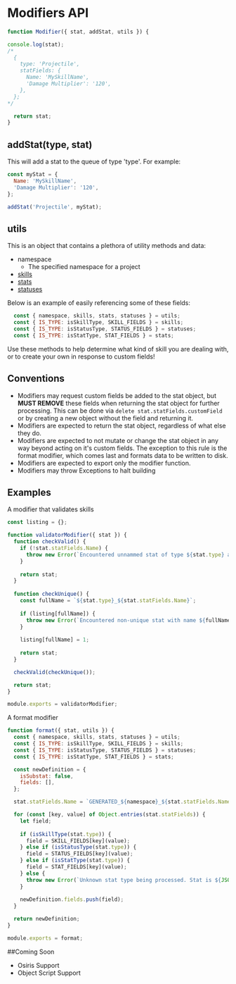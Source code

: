 # Modifiers API

```javascript
function Modifier({ stat, addStat, utils }) {

console.log(stat); 
/*
  {
    type: 'Projectile',
    statFields: {
      Name: 'MySkillName',
      'Damage Multiplier': '120',
    },
  };
*/ 

  return stat;
}
```

## addStat(type, stat)
This will add a stat to the queue of type 'type'. For example:
```javascript
const myStat = {
  Name: 'MySkillName',
  'Damage Multiplier': '120',
};

addStat('Projectile', myStat);
```

## utils
This is an object that contains a plethora of utility methods and data:
- namespace
  - The specified namespace for a project
- [skills](https://github.com/Sinistralis-DOS2-Mods/SkillGenerator/blob/master/lib/definitions/skillFields.js)
- [stats](https://github.com/Sinistralis-DOS2-Mods/SkillGenerator/blob/master/lib/definitions/statFields.js)
- [statuses](https://github.com/Sinistralis-DOS2-Mods/SkillGenerator/blob/master/lib/definitions/statusFields.js)

Below is an example of easily referencing some of these fields:

```javascript
  const { namespace, skills, stats, statuses } = utils;
  const { IS_TYPE: isSkillType, SKILL_FIELDS } = skills;
  const { IS_TYPE: isStatusType, STATUS_FIELDS } = statuses;
  const { IS_TYPE: isStatType, STAT_FIELDS } = stats;
```

Use these methods to help determine what kind of skill you are dealing with, or to create your own in response to custom fields!

## Conventions
- Modifiers may request custom fields be added to the stat object, but **MUST REMOVE** these fields when returning the stat object for further processing. This can be done via `delete stat.statFields.customField` or by creating a new object without the field and returning it.
- Modifiers are expected to return the stat object, regardless of what else they do.
- Modifiers are expected to not mutate or change the stat object in any way beyond acting on it's custom fields. The exception to this rule is the format modifier, which comes last and formats data to be written to disk.
- Modifiers are expected to export only the modifier function. 
- Modifiers may throw Exceptions to halt building

## Examples

A modifier that validates skills
```javascript
const listing = {};

function validatorModifier({ stat }) {
  function checkValid() {
    if (!stat.statFields.Name) {
      throw new Error(`Encountered unnammed stat of type ${stat.type} and fields ${JSON.stringify(stat.statFields)}`);
    }
  
    return stat;
  }
  
  function checkUnique() {
    const fullName = `${stat.type}_${stat.statFields.Name}`;
  
    if (listing[fullName]) {
      throw new Error(`Encountered non-unique stat with name ${fullName}`);
    }
  
    listing[fullName] = 1;
  
    return stat;
  }

  checkValid(checkUnique());

  return stat;
}

module.exports = validatorModifier;

```

A format modifier
```javascript
function format({ stat, utils }) {
  const { namespace, skills, stats, statuses } = utils;
  const { IS_TYPE: isSkillType, SKILL_FIELDS } = skills;
  const { IS_TYPE: isStatusType, STATUS_FIELDS } = statuses;
  const { IS_TYPE: isStatType, STAT_FIELDS } = stats;

  const newDefinition = {
    isSubstat: false,
    fields: [],
  };

  stat.statFields.Name = `GENERATED_${namespace}_${stat.statFields.Name}`;

  for (const [key, value] of Object.entries(stat.statFields)) {
    let field;
    
    if (isSkillType(stat.type)) {
      field = SKILL_FIELDS[key](value);
    } else if (isStatusType(stat.type)) {
      field = STATUS_FIELDS[key](value);
    } else if (isStatType(stat.type)) {
      field = STAT_FIELDS[key](value);        
    } else {
      throw new Error(`Unknown stat type being processed. Stat is ${JSON.stringify(stat)}. Expected type 'skill', 'status', or 'stat'`);
    }
    
    newDefinition.fields.push(field);
  }

  return newDefinition;
}

module.exports = format;

```

##Coming Soon
- Osiris Support
- Object Script Support
